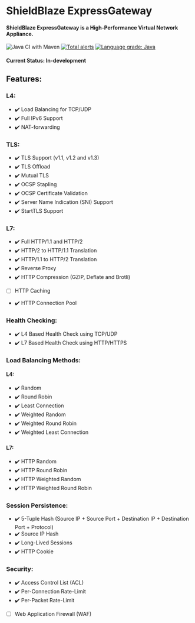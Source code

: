 # ShieldBlaze ExpressGateway
#### ShieldBlaze ExpressGateway is a High-Performance Virtual Network Appliance.

![Java CI with Maven](https://github.com/shieldblaze/ExpressGateway/workflows/Java%20CI%20with%20Maven/badge.svg)
[![Total alerts](https://img.shields.io/lgtm/alerts/g/shieldblaze/ExpressGateway.svg?logo=lgtm&logoWidth=18)](https://lgtm.com/projects/g/shieldblaze/ExpressGateway/alerts/)
[![Language grade: Java](https://img.shields.io/lgtm/grade/java/g/shieldblaze/ExpressGateway.svg?logo=lgtm&logoWidth=18)](https://lgtm.com/projects/g/shieldblaze/ExpressGateway/context:java)


#### Current Status: In-development

## Features:
### L4:
- :heavy_check_mark: Load Balancing for TCP/UDP
- :heavy_check_mark: Full IPv6 Support
- :heavy_check_mark: NAT-forwarding

### TLS:
- :heavy_check_mark: TLS Support (v1.1, v1.2 and v1.3)
- :heavy_check_mark: TLS Offload
- :heavy_check_mark: Mutual TLS
- :heavy_check_mark: OCSP Stapling
- :heavy_check_mark: OCSP Certificate Validation
- :heavy_check_mark: Server Name Indication (SNI) Support
- :heavy_check_mark: StartTLS Support

### L7:
- :heavy_check_mark: Full HTTP/1.1 and HTTP/2
- :heavy_check_mark: HTTP/2 to HTTP/1.1 Translation
- :heavy_check_mark: HTTP/1.1 to HTTP/2 Translation
- :heavy_check_mark: Reverse Proxy
- :heavy_check_mark: HTTP Compression (GZIP, Deflate and Brotli)
- [ ] HTTP Caching
- :heavy_check_mark: HTTP Connection Pool

### Health Checking:
- :heavy_check_mark: L4 Based Health Check using TCP/UDP
- :heavy_check_mark: L7 Based Health Check using HTTP/HTTPS

### Load Balancing Methods:
#### L4:
- :heavy_check_mark: Random
- :heavy_check_mark: Round Robin
- :heavy_check_mark: Least Connection
- :heavy_check_mark: Weighted Random
- :heavy_check_mark: Weighted Round Robin
- :heavy_check_mark: Weighted Least Connection
#### L7:
- :heavy_check_mark: HTTP Random
- :heavy_check_mark: HTTP Round Robin
- :heavy_check_mark: HTTP Weighted Random
- :heavy_check_mark: HTTP Weighted Round Robin

### Session Persistence:
- :heavy_check_mark: 5-Tuple Hash (Source IP + Source Port +  Destination IP +  Destination Port + Protocol)
- :heavy_check_mark: Source IP Hash
- :heavy_check_mark: Long-Lived Sessions
- :heavy_check_mark: HTTP Cookie

### Security:
- :heavy_check_mark: Access Control List (ACL)
- :heavy_check_mark: Per-Connection Rate-Limit
- :heavy_check_mark: Per-Packet Rate-Limit
- [ ] Web Application Firewall (WAF)
